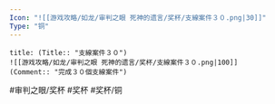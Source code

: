```yaml
---
Icon: "![[游戏攻略/如龙/审判之眼 死神的遗言/奖杯/支線案件３０.png|30]]"
Type: "铜"
---
```

```ad-common-bronze-trophy
title: (Title:: "支線案件３０")
![[游戏攻略/如龙/审判之眼 死神的遗言/奖杯/支線案件３０.png|100]]
(Comment:: "完成３０個支線案件")
```

#审判之眼/奖杯 #奖杯 #奖杯/铜
